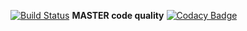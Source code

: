 [![Build Status](https://semaphoreci.com/api/v1/leader228228/messenger-2/branches/dev/badge.svg)](https://semaphoreci.com/leader228228/messenger-2)
<b>MASTER code quality</b>
[![Codacy Badge](https://api.codacy.com/project/badge/Grade/6bba50d971f547d79293e4f573191d97)](https://www.codacy.com/app/leader228228/messenger?utm_source=github.com&amp;utm_medium=referral&amp;utm_content=leader228228/messenger&amp;utm_campaign=Badge_Grade)
